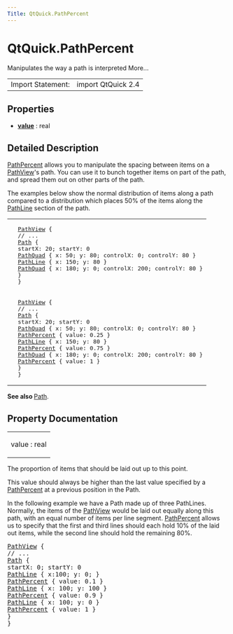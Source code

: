 ```yaml
---
Title: QtQuick.PathPercent
---
```


# QtQuick.PathPercent

<span class="subtitle"></span>
<!-- $$$PathPercent-brief -->
<p>Manipulates the way a path is interpreted More...</p>
<!-- @@@PathPercent -->
<table class="alignedsummary">
<tr><td class="memItemLeft rightAlign topAlign"> Import Statement:</td><td class="memItemRight bottomAlign"> import QtQuick 2.4</td></tr></table><ul>
</ul>
<h2 id="properties">Properties</h2>
<ul>
<li class="fn"><b><b><a href="#value-prop">value</a></b></b> : real</li>
</ul>
<!-- $$$PathPercent-description -->
<h2 id="details">Detailed Description</h2>
</p>
<p><a href="index.html">PathPercent</a> allows you to manipulate the spacing between items on a <a href="QtQuick.PathView.md">PathView</a>'s path. You can use it to bunch together items on part of the path, and spread them out on other parts of the path.</p>
<p>The examples below show the normal distribution of items along a path compared to a distribution which places 50% of the items along the <a href="QtQuick.PathLine.md">PathLine</a> section of the path.</p>
<table class="generic">
<tr valign="top"><td ><p class="centerAlign"><img src="https://developer.ubuntu.com/static/devportal_uploaded/ad45e305-9a2d-47b4-b0a4-f22e2a54243b-../QtQuick.PathPercent/images/declarative-nopercent.png" alt="" /></p></td><td ><pre class="qml"><span class="type"><a href="QtQuick.PathView.md">PathView</a></span> {
<span class="comment">// ...</span>
<span class="type"><a href="QtQuick.Path.md">Path</a></span> {
<span class="name">startX</span>: <span class="number">20</span>; <span class="name">startY</span>: <span class="number">0</span>
<span class="type"><a href="QtQuick.PathQuad.md">PathQuad</a></span> { <span class="name">x</span>: <span class="number">50</span>; <span class="name">y</span>: <span class="number">80</span>; <span class="name">controlX</span>: <span class="number">0</span>; <span class="name">controlY</span>: <span class="number">80</span> }
<span class="type"><a href="QtQuick.PathLine.md">PathLine</a></span> { <span class="name">x</span>: <span class="number">150</span>; <span class="name">y</span>: <span class="number">80</span> }
<span class="type"><a href="QtQuick.PathQuad.md">PathQuad</a></span> { <span class="name">x</span>: <span class="number">180</span>; <span class="name">y</span>: <span class="number">0</span>; <span class="name">controlX</span>: <span class="number">200</span>; <span class="name">controlY</span>: <span class="number">80</span> }
}
}</pre>
</td></tr>
<tr valign="top"><td ><p class="centerAlign"><img src="https://developer.ubuntu.com/static/devportal_uploaded/ab20dec8-3443-41eb-a6c3-d0ec69458176-../QtQuick.PathPercent/images/declarative-percent.png" alt="" /></p></td><td ><pre class="qml"><span class="type"><a href="QtQuick.PathView.md">PathView</a></span> {
<span class="comment">// ...</span>
<span class="type"><a href="QtQuick.Path.md">Path</a></span> {
<span class="name">startX</span>: <span class="number">20</span>; <span class="name">startY</span>: <span class="number">0</span>
<span class="type"><a href="QtQuick.PathQuad.md">PathQuad</a></span> { <span class="name">x</span>: <span class="number">50</span>; <span class="name">y</span>: <span class="number">80</span>; <span class="name">controlX</span>: <span class="number">0</span>; <span class="name">controlY</span>: <span class="number">80</span> }
<span class="type"><a href="index.html">PathPercent</a></span> { <span class="name">value</span>: <span class="number">0.25</span> }
<span class="type"><a href="QtQuick.PathLine.md">PathLine</a></span> { <span class="name">x</span>: <span class="number">150</span>; <span class="name">y</span>: <span class="number">80</span> }
<span class="type"><a href="index.html">PathPercent</a></span> { <span class="name">value</span>: <span class="number">0.75</span> }
<span class="type"><a href="QtQuick.PathQuad.md">PathQuad</a></span> { <span class="name">x</span>: <span class="number">180</span>; <span class="name">y</span>: <span class="number">0</span>; <span class="name">controlX</span>: <span class="number">200</span>; <span class="name">controlY</span>: <span class="number">80</span> }
<span class="type"><a href="index.html">PathPercent</a></span> { <span class="name">value</span>: <span class="number">1</span> }
}
}</pre>
</td></tr>
</table>
<p><b>See also </b><a href="QtQuick.Path.md">Path</a>.</p>
<!-- @@@PathPercent -->
<h2>Property Documentation</h2>
<!-- $$$value -->
<table class="qmlname"><tr valign="top" id="value-prop"><td class="tblQmlPropNode"><p><span class="name">value</span> : <span class="type">real</span></p></td></tr></table><p>The proportion of items that should be laid out up to this point.</p>
<p>This value should always be higher than the last value specified by a <a href="index.html">PathPercent</a> at a previous position in the Path.</p>
<p>In the following example we have a Path made up of three PathLines. Normally, the items of the <a href="QtQuick.PathView.md">PathView</a> would be laid out equally along this path, with an equal number of items per line segment. <a href="index.html">PathPercent</a> allows us to specify that the first and third lines should each hold 10% of the laid out items, while the second line should hold the remaining 80%.</p>
<pre class="qml"><span class="type"><a href="QtQuick.PathView.md">PathView</a></span> {
<span class="comment">// ...</span>
<span class="type"><a href="QtQuick.Path.md">Path</a></span> {
<span class="name">startX</span>: <span class="number">0</span>; <span class="name">startY</span>: <span class="number">0</span>
<span class="type"><a href="QtQuick.PathLine.md">PathLine</a></span> { <span class="name">x</span>:<span class="number">100</span>; <span class="name">y</span>: <span class="number">0</span>; }
<span class="type"><a href="index.html">PathPercent</a></span> { <span class="name">value</span>: <span class="number">0.1</span> }
<span class="type"><a href="QtQuick.PathLine.md">PathLine</a></span> { <span class="name">x</span>: <span class="number">100</span>; <span class="name">y</span>: <span class="number">100</span> }
<span class="type"><a href="index.html">PathPercent</a></span> { <span class="name">value</span>: <span class="number">0.9</span> }
<span class="type"><a href="QtQuick.PathLine.md">PathLine</a></span> { <span class="name">x</span>: <span class="number">100</span>; <span class="name">y</span>: <span class="number">0</span> }
<span class="type"><a href="index.html">PathPercent</a></span> { <span class="name">value</span>: <span class="number">1</span> }
}
}</pre>
<!-- @@@value -->
<br/>
